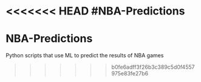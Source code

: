 <<<<<<< HEAD
#NBA-Predictions
=======
# NBA-Predictions
Python scripts that use ML to predict the results of NBA games
>>>>>>> b0fe6adff3f26b3c389c5d0f4557975e83fe27b6
